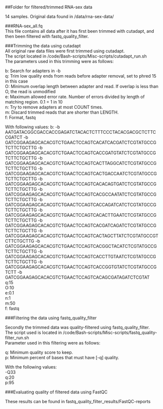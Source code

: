 ##Folder for filtered/trimmed RNA-sex data

14 samples. Original data found in /data/rna-sex-data/

###RNA-sex_all.fq  
This file contains all data after it has first been trimmed with cutadapt, and then been filtered with fastq_quality_filter.

###Trimming the data using cutadapt  
All original raw data files were first trimmed using cutadapt.  
The script located in /code/Bash-scripts/Misc-scripts/cutadapt_run.sh  
The parameters used in this trimming were as follows:  

b: Search for adapters in -b  
q: Trim low quality ends from reads before adapter removal, set to phred 15 in this case  
O: Minimum overlap length between adapter and read. If overlap is less than O, the read is unmodified  
e: Maximum allowed error rate. Number of errors divided by length of matching region. 0.1 = 1 in 10  
n: Try to remove adapters at most COUNT times.  
m: Discard trimmed reads that are shorter than LENGTH.  
f: Format, fastq  

With following values:
b: -b AATGATACGGCGACCACCGAGATCTACACTCTTTCCCTACACGACGCTCTTCCGATCT -b GATCGGAAGAGCACACGTCTGAACTCCAGTCACATCACGATCTCGTATGCCGTCTTCTGCTTG -b GATCGGAAGAGCACACGTCTGAACTCCAGTCACCGATGTATCTCGTATGCCGTCTTCTGCTTG -b GATCGGAAGAGCACACGTCTGAACTCCAGTCACTTAGGCATCTCGTATGCCGTCTTCTGCTTG -b GATCGGAAGAGCACACGTCTGAACTCCAGTCACTGACCAATCTCGTATGCCGTCTTCTGCTTG -b GATCGGAAGAGCACACGTCTGAACTCCAGTCACACAGTGATCTCGTATGCCGTCTTCTGCTTG -b GATCGGAAGAGCACACGTCTGAACTCCAGTCACGCCAATATCTCGTATGCCGTCTTCTGCTTG -b GATCGGAAGAGCACACGTCTGAACTCCAGTCACCAGATCATCTCGTATGCCGTCTTCTGCTTG -b GATCGGAAGAGCACACGTCTGAACTCCAGTCACACTTGAATCTCGTATGCCGTCTTCTGCTTG -b GATCGGAAGAGCACACGTCTGAACTCCAGTCACGATCAGATCTCGTATGCCGTCTTCTGCTTG -b GATCGGAAGAGCACACGTCTGAACTCCAGTCACTAGCTTATCTCGTATGCCGTCTTCTGCTTG -b GATCGGAAGAGCACACGTCTGAACTCCAGTCACGGCTACATCTCGTATGCCGTCTTCTGCTTG -b GATCGGAAGAGCACACGTCTGAACTCCAGTCACCTTGTAATCTCGTATGCCGTCTTCTGCTTG -b GATCGGAAGAGCACACGTCTGAACTCCAGTCACCGGTGTATCTCGTATGCCGTCTT -b GATCGGAAGAGCACACGTCTGAACTCCAGTCACAGCGATAGATCTCGTAT  
q:15   
O:10  
e:0.1  
n:1  
m:50  
f: fastq   

###Filtering the data using fastq_quality_filter  

Secondly the trimmed data was quality-filtered using fastq_quality_filter.  
The script used is located in /code/Bash-scripts/Misc-scripts/fastq_quality-filter_run.sh   
Parameter used in this filtering were as follows:   

q: Minimum quality score to keep.   
p: Minimum percent of bases that must have [-q] quality.   

With the following values:   
-Q33  
q:20   
p:95   

###Evaluating quality of filtered data using FastQC

These results can be found in fastq_quality_filter_results/FastQC-reports

